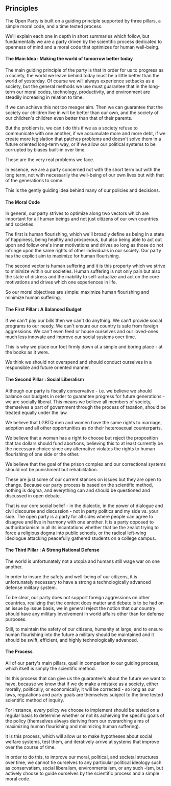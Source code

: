 ## Principles

The Open Party is built on a guiding principle supported by three
pillars, a simple moral code, and a time tested process.

We'll explain each one in depth in short summaries which follow, but fundamentally we
are a party driven by the scientific process dedicated to openness of mind and a moral code
that optimizes for human well-being.

#### The Main Idea : Making the world of tomorrow better today

The main guiding principle of the party is that in order for us to progress as a society,
the world we leave behind today must be a little better than the world of yesterday.
Of course we will always experience setbacks as a society, but the general methods we use must guarantee that in
the long-term our moral codes, technology, productivity, and environment are steadily increasing in relation to time.

If we can achieve this not too meager aim. Then we can guarantee that the society our children
live in will be better than our own, and the society of our children's children even better than that of their parents.

But the problem is, we can't do this if we as a society refuse to communicate with one another, if we accumulate more and more debt, if we create more legislation that patches problems and doesn't solve them in a future oriented long-term way, or if we allow our political systems to be corrupted by biases built-in over time.

These are the very real problems we face.  

In essence, we are a party concerned not with the short term but with the long term, not with necessarily the
well-being of our own lives but with that of the generations to come.

This is the gently guiding idea behind many of our policies and decisions.


#### The Moral Code

In general, our party strives to optimize along two vectors which are important for all human beings and not just citizens of our own countries and societies.

The first is human flourishing, which we'll broadly define as being in a state of happiness, being healthy and prosperous, but also being able to act out upon and follow one's inner motivations and drives so long as those do not infringe upon the same rights of other individuals in our society. Our party has the explicit aim to maximize for human flourishing.

The second vector is human suffering and it is this property which we strive to minimize within our societies. Human suffering is not only pain but also the state of distress and the inability to self-actualize and act on the core motivations and drives which one experiences in life.

So our moral objectives are simple: maximize human flourishing and minimize human suffering.

#### The First Pillar : A Balanced Budget

If we can't pay our bills then we can't do anything. We can't provide social programs to our needy.
We can't ensure our country is safe from foreign aggressions. We can't even feed or house ourselves and our loved-ones much less
innovate and improve our social systems over time.

This is why we place our foot firmly down at a simple and boring place - at the books as it were.

We think we should not overspend and should conduct ourselves in a responsible and future oriented manner.

#### The Second Pillar : Social Liberalism

Although our party is fiscally conservative - i.e. we believe we should balance our budgets in order to guarantee
progress for future generations - we are socially liberal. This means we believe all members of society, themselves a part of
government through the process of taxation, should be treated equally under the law.

We believe that LGBTQ men and women have the same rights to marriage, adoption and all other opportunities as do their heterosexual counterparts.

We believe that a woman has a right to choose but reject the proposition that tax dollars should fund abortions, believing this to at least currently be the necessary choice since any alternative violates the rights to human flourishing of one side or the other.

We believe that the goal of the prison complex and our correctional systems should not be punishment but rehabilitation.

These are just some of our current stances on issues but they are open to change. Because our party process is based on the scientific
method, nothing is dogma, and everything can and should be questioned and discussed in open debate.

That is our core social belief - in the dialectic, in the power of dialogue and civil discourse and discussion - not in party politics and my side vs. your side. The open party is a party for all sides where people can agree to disagree and live in harmony with one another. It is a party opposed to authoritarianism in all its incantations whether that be the zealot trying to force a religious dogma into public schools, or the radical left-wing ideologue attacking peacefully gathered students on a college campus.

#### The Third Pillar : A Strong National Defense

The world is unfortunately not a utopia and humans still wage war on one another.

In order to insure the safety and well-being of our citizens, it is unfortunately necessary to have a strong a technologically advanced defense military system.

To be clear, our party does not support foreign aggressions on other countries, realizing that the context does matter and debate is to be had on an issue by issue basis, we in general reject the notion that our country should have any military involvement in world affairs other than for defense purposes.

Still, to maintain the safety of our citizens, humanity at large, and to ensure human flourishing into the future a military should be maintained and it should be swift, efficient, and highly technologically advanced.  

#### The Process

All of our party's main pillars, quell in comparison to our guiding process, which itself is simply the scientific method.

Its this process that can give us the guarantee's about the future we want to have, because we know that if we do make a mistake as a society, either morally, politically, or economically, it will be corrected - so long as our laws, regulations and party goals are themselves subject to the time tested scientific method of inquiry.

For instance, every policy we choose to implement should be tested on a regular basis to determine whether or not its achieving the specific goals of the policy (themselves always deriving from our overarching aims of maximizing human flourishing and minimizing human suffering).

It is this process, which will allow us to make hypotheses about social welfare systems, test them, and iteratively arrive at systems that improve over the course of time.

In order to do this, to improve our moral, political, and societal structures over time, we cannot tie ourselves to any particular political ideology such as conservatism, social liberalism, environmentalism, or any such -ism, but actively choose to guide ourselves by the scientific process and a simple moral code.  
